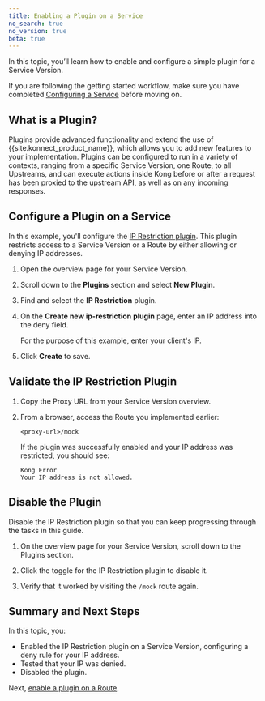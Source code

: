 ```yaml
---
title: Enabling a Plugin on a Service
no_search: true
no_version: true
beta: true
---
```

In this topic, you’ll learn how to enable and configure a simple plugin for a
Service Version.

If you are following the getting started workflow, make sure you have completed
[Configuring a Service](/konnect/configuring-a-service) before moving on.

## What is a Plugin?

Plugins provide advanced functionality and extend the use of
{{site.konnect_product_name}}, which allows you to add new features to your
implementation. Plugins can be configured to run in a variety of contexts,
ranging from a specific Service Version, one Route, to all Upstreams, and can
execute actions inside Kong before or after a request has been proxied to the
upstream API, as well as on any incoming responses.

## Configure a Plugin on a Service

In this example, you'll configure the
[IP Restriction plugin](/hub/kong-inc/ip-restriction). This plugin restricts
access to a Service Version or a Route by either allowing or denying IP
addresses.

1. Open the overview page for your Service Version.

2. Scroll down to the **Plugins** section and select **New Plugin**.

3. Find and select the **IP Restriction** plugin.

4. On the **Create new ip-restriction plugin** page, enter an IP address into
the deny field.

    For the purpose of this example, enter your client's IP.

5. Click **Create** to save.

## Validate the IP Restriction Plugin
1. Copy the Proxy URL from your Service Version overview.

2. From a browser, access the Route you implemented earlier:
    ```
    <proxy-url>/mock
    ```
    If the plugin was successfully enabled and your IP address was restricted,
    you should see:
    ```
    Kong Error
    Your IP address is not allowed.
    ```

## Disable the Plugin

Disable the IP Restriction plugin so that you can keep progressing through the
tasks in this guide.

1. On the overview page for your Service Version, scroll down to the Plugins
section.

2. Click the toggle for the IP Restriction plugin to disable it.

3. Verify that it worked by visiting the `/mock` route again.

## Summary and Next Steps

In this topic, you:
* Enabled the IP Restriction plugin on a Service Version, configuring a deny
rule for your IP address.
* Tested that your IP was denied.
* Disabled the plugin.

Next, [enable a plugin on a Route](/konnect/getting-started/enable-route-plugin).
